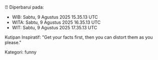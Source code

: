 ⏰ Diperbarui pada:
- WIB: Sabtu, 9 Agustus 2025 15.35.13 UTC
- WITA: Sabtu, 9 Agustus 2025 16.35.13 UTC
- WIT: Sabtu, 9 Agustus 2025 17.35.13 UTC

Kutipan Inspiratif:
"Get your facts first, then you can distort them as you please."


Kategori: funny


